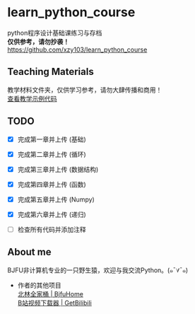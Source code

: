 # learn_python_course
python程序设计基础课练习与存档  
**仅供参考，请勿抄袭！**  
https://github.com/xzy103/learn_python_course  

## Teaching Materials
教学材料文件夹，仅供学习参考，请勿大肆传播和商用！  
[查看教学示例代码](https://github.com/royqh1979/programming_with_python)  

## TODO
- [x] 完成第一章并上传 (基础)  
- [x] 完成第二章并上传 (循环)  
- [x] 完成第三章并上传 (数据结构)  
- [x] 完成第四章并上传 (函数)  
- [x] 完成第五章并上传 (Numpy)  
- [x] 完成第六章并上传 (递归)  
- [ ] 检查所有代码并添加注释  


## About me
BJFU非计算机专业的一只野生猿，欢迎与我交流Python。(๑¯∀¯๑)  
- 作者的其他项目  
[北林全家桶 | BjfuHome](https://github.com/xzy103/Bjfu_Home)  
[B站视频下载器 | GetBilibili](https://github.com/xzy103/GetBilibili)  
